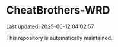 # CheatBrothers-WRD

Last updated: 2025-06-12 04:02:57

This repository is automatically maintained.
